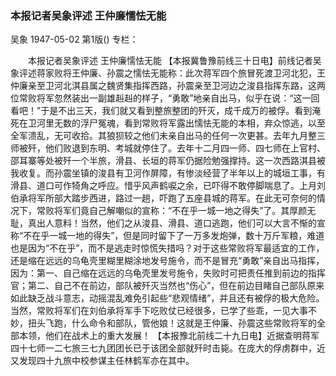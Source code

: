 ### 本报记者吴象评述  王仲廉懦怯无能
吴象
1947-05-02
第1版()
专栏：

　　本报记者吴象评述
    王仲廉懦怯无能
    【本报冀鲁豫前线三十日电】前线记者吴象评述蒋家败将王仲廉、孙震之懦怯无能称：此次蒋军四个旅冒死渡卫河北犯，王仲廉亲至卫河北淇县属之魏贤集指挥西路，孙震亲至卫河边之浚县指挥东路，这两位常败将军忽然装出一副雄赳赳的样子，“勇敢”地亲自出马，似乎在说：“这一回看吧！”于是不出三天，我们就又看到整旅整团的歼灭，成千成万的被俘。看到淹死在卫河里无数的浮尸冤魂，看到常败将军露出懦怯无能的本相，弃众惊逃，以至全军溃乱，无可收拾。其狼狈较之他们未亲自出马的任何一次更甚。去年九月整三师被歼，他们败退到东明、考城就停住了。去年十二月四一师、四七师在上官村、邵耳寨等处被歼一个半旅，滑县、长垣的蒋军仍据险勉强撑持。这一次西路淇县被我收复。而孙震坐镇的浚县有卫河作屏障，有惨淡经营了半年以上的城垣工事，有滑县、道口可作犄角之呼应。惜乎风声鹤唳之余，已吓得不敢停脚喘息了。上月刘伯承将军所部大踏步西进，路过一趟，吓跑了五座县城的蒋军。在此无可奈何的情况下，常败将军们竟自己解嘲似的宣称：“不在乎一城一地之得失”了。其厚颜无耻，真出人意料！当然，他们之从浚县、滑县、道口逃跑，他们可以大言不惭的宣称“不在乎一城一地的得失”，但是同时留下了一万多发炮弹，数十万斤军粮，难道也是因为“不在乎”，而不是逃走时惊慌失措吗？对于这些常败将军最适宜的工作，还是缩在远远的乌龟壳里糊里糊涂地发号施令，而不是冒充“勇敢”亲自出马指挥，因为：第一、自己缩在远远的乌龟壳里发号施令，失败时可把责任推到前边的指挥官；第二、自己不在前边，部队被歼灭当然也“伤心”，但在前边目睹自己部队原来如此缺乏战斗意志，动摇混乱难免引起些“悲观情绪”，并且还有被俘的极大危险。当然，常败将军们在刘伯承将军手下吃败仗已经很多，已学了些乖，一见大事不妙，扭头飞跑，什么命令和部队，管他娘！这就是王仲廉、孙震这些常败将军的全部本领，他们在战术上的重大发展！
    【本报豫北前线二十九日电】近据查明蒋军四十七师一二七旅三七九团团长已于该团全部就歼时击毙。在庞大的俘虏群中，近又发现四十九旅中校参谋主任林鹤军亦在其中。
